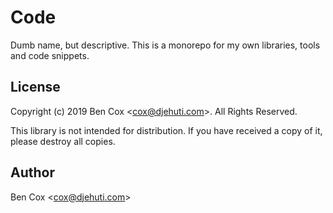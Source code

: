 # Code

Dumb name, but descriptive.
This is a monorepo for my own libraries, tools and code snippets.

## License

Copyright (c) 2019 Ben Cox &lt;cox@djehuti.com&gt;. All Rights Reserved.

This library is not intended for distribution.
If you have received a copy of it, please destroy all copies.

## Author

Ben Cox &lt;cox@djehuti.com&gt;
